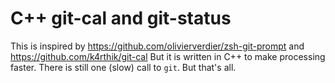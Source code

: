 # C++ git-cal and git-status

This is inspired by https://github.com/olivierverdier/zsh-git-prompt and https://github.com/k4rthik/git-cal
But it is written in C++ to make processing faster. There is still one (slow) call to `git`. But that's all.

